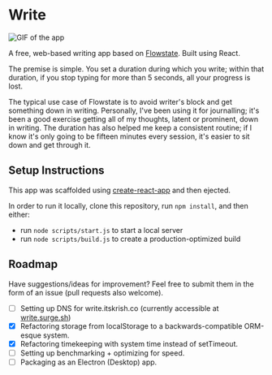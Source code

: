 # Write

![GIF of the app](https://github.com/krrishd/write/raw/master/demo.gif)

A free, web-based writing app based on [Flowstate](http://flowstate.com). Built using React.

The premise is simple. You set a duration during which you write; within that duration, if you stop typing for more than 5 seconds, all your progress is lost.

The typical use case of Flowstate is to avoid writer's block and get something down in writing. Personally, I've been using it for journalling; it's been a good exercise getting all of my thoughts, latent or prominent, down in writing. The duration has also helped me keep a consistent routine; if I know it's only going to be fifteen minutes every session, it's easier to sit down and get through it.

## Setup Instructions

This app was scaffolded using [create-react-app](https://github.com/facebookincubator/create-react-app) and then ejected.

In order to run it locally, clone this repository, run `npm install`, and then either:

- run `node scripts/start.js` to start a local server
- run `node scripts/build.js` to create a production-optimized build

## Roadmap

Have suggestions/ideas for improvement? Feel free to submit them in the form of an issue (pull requests also welcome).

- [ ] Setting up DNS for write.itskrish.co (currently accessible at [write.surge.sh](http://write.surge.sh))
- [x] Refactoring storage from localStorage to a backwards-compatible ORM-esque system.
- [x] Refactoring timekeeping with system time instead of setTimeout.
- [ ] Setting up benchmarking + optimizing for speed.
- [ ] Packaging as an Electron (Desktop) app.
